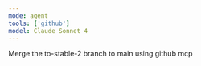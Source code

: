 ```yaml
---
mode: agent
tools: ['github']
model: Claude Sonnet 4
---
```


Merge the to-stable-2 branch to main using github mcp